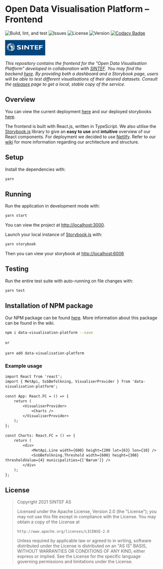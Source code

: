 # Open Data Visualisation Platform – Frontend

![Build, lint, and test](https://github.com/IT2901-SINTEF01/frontend/workflows/Build,%20lint,%20and%20test/badge.svg) ![Issues](https://img.shields.io/github/issues/IT2901-SINTEF01/frontend) ![License](https://img.shields.io/github/license/IT2901-SINTEF01/frontend) ![Version](https://img.shields.io/github/v/release/IT2901-SINTEF01/frontend?include_prereleases) [![Codacy Badge](https://app.codacy.com/project/badge/Grade/aa2ba28a1a1c4609b04c3bde2d822bcb)](https://www.codacy.com/gh/IT2901-SINTEF01/frontend/dashboard?utm_source=github.com&utm_medium=referral&utm_content=IT2901-SINTEF01/frontend&utm_campaign=Badge_Grade)

<img src="./SINTEF_logo.png" alt="SINTEF" height=50 />

_This repository contains the frontend for the "Open Data Visualisation Platform" developed in collaboration with [SINTEF](https://sintef.no). You may find the backend [here](https://github.com/IT2901-SINTEF01/backend). By providing both a dashboard and a Storybook page, users will be able to test different visualisations of their desired datasets. Consult the [releases](https://github.com/IT2901-SINTEF01/frontend/releases) page to get a local, stable copy of the service._

## Overview

You can view the current deployment [here](https://sintef01.netlify.app/) and our deployed storybooks [here](https://www.chromatic.com/builds?appId=603cc7be306c9a0023f0f937).

The frontend is built with React.js, written in TypeScript. We also utilise the [Storybook.js](https://storybook.js.org/) library to give an **easy to use** and **intuitive** overview of our React components. For deployment we decided to use [Netlify](https://www.netlify.com/). Refer to our [wiki](https://github.com/IT2901-SINTEF01/frontend/wiki) for more information regarding our architecture and structure.

## Setup

Install the dependencies with:

```bash
yarn
```

## Running

Run the application in development mode with:

```bash
yarn start
```

You can view the project at [http://localhost:3000](http://localhost:3000).

Launch your local instance of [Storybook.js](https://storybook.js.org/) with:

```bash
yarn storybook
```

Then you can view your storybook at [http://localhost:6006](http://localhost:6006)

## Testing

Run the entire test suite with auto-running on file changes with:

```bash
yarn test
```

## Installation of NPM package

Our NPM package can be found [here](https://www.npmjs.com/package/data-visualisation-platform). More information about this package can be found in the wiki.

```bash
npm i data-visualisation-platform --save

or

yarn add data-visualisation-platform
```

### Example usage

```JSX
import React from 'react';
import { MetApi, SsbBefolkning, VisualiserProvider } from 'data-visualisation-platform';

const App: React.FC = () => {
    return (
        <VisualiserProvider>
            <Charts />
        </VisualiserProvider>
    );
};

const Charts: React.FC = () => {
    return (
        <div>
            <MetApi.Line width={600} height={200 lat={63} lon={10} />
            <SsbBefolkning.Threshold width={600} height={300} thresholdValue={4} municipalities={['Bærum']} />
        </div>
    );
};
```

## License

> Copyright 2021 SINTEF AS
>
> Licensed under the Apache License, Version 2.0 (the "License");
> you may not use this file except in compliance with the License.
> You may obtain a copy of the License at
>
>     http://www.apache.org/licenses/LICENSE-2.0
>
> Unless required by applicable law or agreed to in writing, software
> distributed under the License is distributed on an "AS IS" BASIS,
> WITHOUT WARRANTIES OR CONDITIONS OF ANY KIND, either express or implied.
> See the License for the specific language governing permissions and
> limitations under the License.
